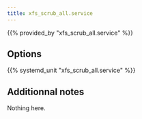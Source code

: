 ```yaml
---
title: xfs_scrub_all.service
---
```


{{% provided_by "xfs_scrub_all.service" %}}

## Options

{{% systemd_unit "xfs_scrub_all.service" %}}

## Additionnal notes

Nothing here.